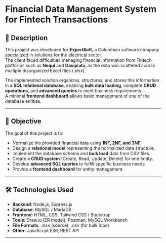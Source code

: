 # Financial Data Management System for Fintech Transactions

## 📌 Description
This project was developed for **ExpertSoft**, a Colombian software company specialized in solutions for the electrical sector.  
The client faced difficulties managing financial information from Fintech platforms such as **Nequi** and **Daviplata**, as the data was scattered across multiple disorganized Excel files (.xlsx).  

The implemented solution organizes, structures, and stores this information in a **SQL relational database**, enabling **bulk data loading**, complete **CRUD operations**, and **advanced queries** to meet business requirements.  
A minimal **frontend dashboard** allows basic management of one of the database entities.

---

## 🎯 Objective
The goal of this project is to:
- Normalize the provided financial data using **1NF, 2NF, and 3NF**.
- Design a **relational model** representing the normalized data structure.
- Implement the database schema and **bulk load** data from CSV files.
- Create a **CRUD system** (Create, Read, Update, Delete) for one entity.
- Develop **advanced SQL queries** to fulfill specific business needs.
- Provide a **frontend dashboard** for entity management.

---

## 🛠️ Technologies Used
- **Backend**: Node.js, Express.js
- **Database**: MySQL / MariaDB
- **Frontend**: HTML, CSS, Tailwind CSS / Bootstrap
- **Tools**: Draw.io (ER model), Postman, MySQL Workbench
- **File Formats**: .xlsx (source), .csv (for bulk load)
- **Other**: JavaScript ES6, REST API

---
